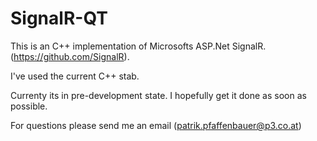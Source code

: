 SignalR-QT
==========

This is an C++ implementation of Microsofts ASP.Net SignalR. (https://github.com/SignalR).

I've used the current C++ stab.

Currenty its in pre-development state. I hopefully get it done as soon as possible. 

For questions please send me an email (patrik.pfaffenbauer@p3.co.at)
